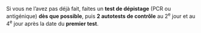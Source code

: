 Si vous ne l’avez pas déjà fait, faites un **test de dépistage** (PCR ou antigénique) **dès que possible**, puis **2 autotests de contrôle** au 2<sup>e</sup> jour et au 4<sup>e</sup> jour après la date du **premier test**.